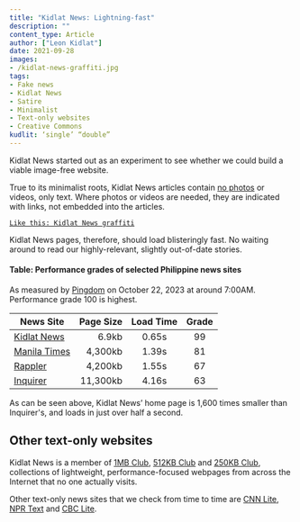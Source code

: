 ```yaml
---
title: "Kidlat News: Lightning-fast"
description: ""
content_type: Article
author: ["Leon Kidlat"]
date: 2021-09-28
images: 
- /kidlat-news-graffiti.jpg
tags:
- Fake news
- Kidlat News
- Satire
- Minimalist
- Text-only websites
- Creative Commons
kudlit: ‘single’ “double”
---
```

Kidlat News started out as an experiment to see whether we could build a viable image-free website.

True to its minimalist roots, Kidlat News articles contain [no photos](https://sjmulder.nl/en/textonly.html) or videos, only text. Where photos or videos are needed, they are indicated with links, not embedded into the articles.

[`Like this: Kidlat News graffiti`](/kidlat-news-graffiti.jpg)

Kidlat News pages, therefore, should load blisteringly fast. No waiting around to read our highly-relevant, slightly out-of-date stories.

#### Table: Performance grades of selected Philippine news sites

As measured by [Pingdom](https://tools.pingdom.com/) on October 22, 2023 at around 7:00AM. Performance grade 100 is highest.

| News Site | Page Size | Load Time | Grade |
| --- | ---:|:---:|:---:|
| [Kidlat News](https://kild.at/) | 6.9kb | 0.65s | 99 |
| [Manila Times](https://www.manilatimes.net/) | 4,300kb | 1.39s | 81 |
| [Rappler](https://www.rappler.com/) | 4,200kb | 1.55s | 67 |
| [Inquirer](https://www.inquirer.net/) | 11,300kb | 4.16s | 63 |

As can be seen above, Kidlat News’ home page is 1,600 times smaller than Inquirer's, and loads in just over half a second.

## Other text-only websites

Kidlat News is a member of [1MB Club](https://1mb.club/), [512KB Club](https://512kb.club/) and [250KB Club](https://250kb.club/), collections of lightweight, performance-focused webpages from across the Internet that no one actually visits.

Other text-only news sites that we check from time to time are [CNN Lite](https://lite.cnn.com), [NPR Text](https://text.npr.org/) and [CBC Lite](https://www.cbc.ca/lite/).